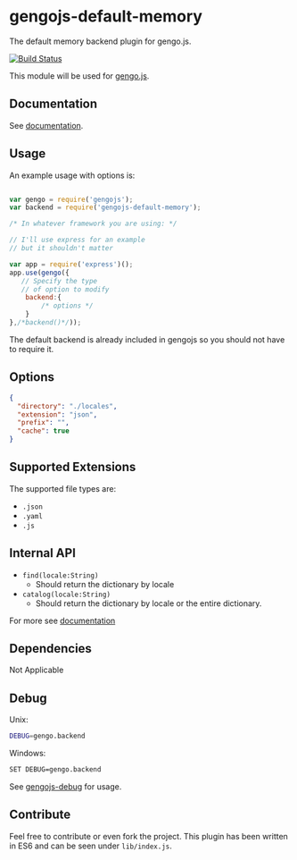 # gengojs-default-memory

The default memory backend plugin for gengo.js.

[![Build Status](https://travis-ci.org/gengojs/plugin-backend.svg)](https://travis-ci.org/gengojs/plugin-backend)

This module will be used for [gengo.js](https://github.com/gengojs/gengojs).

## Documentation

See [documentation](https://gengojs.github.io/plugin-backend).

## Usage

An example usage with options is:

```js

var gengo = require('gengojs');
var backend = require('gengojs-default-memory');

/* In whatever framework you are using: */

// I'll use express for an example
// but it shouldn't matter

var app = require('express')();
app.use(gengo({
   // Specify the type
   // of option to modify
	backend:{
		/* options */
	}
},/*backend()*/));
```
The default backend is already included in gengojs so you should not have to require it.


## Options

```json
{
  "directory": "./locales",
  "extension": "json",
  "prefix": "",
  "cache": true
}
```

## Supported Extensions

The supported file types are:

* `.json`
* `.yaml`
* `.js`


## Internal API

* `find(locale:String)`
  * Should return the dictionary by locale
* `catalog(locale:String)` 
  * Should return the dictionary by locale or the entire dictionary.

For more see [documentation](https://gengojs.github.io/plugin-backend)

## Dependencies

Not Applicable

## Debug

Unix:

```bash
DEBUG=gengo.backend
```
Windows:

```bash
SET DEBUG=gengo.backend
```

See [gengojs-debug](https://github.com/gengojs/gengojs-debug) for usage.

## Contribute

Feel free to contribute or even fork the project. This plugin has been
written in ES6 and can be seen under `lib/index.js`.
